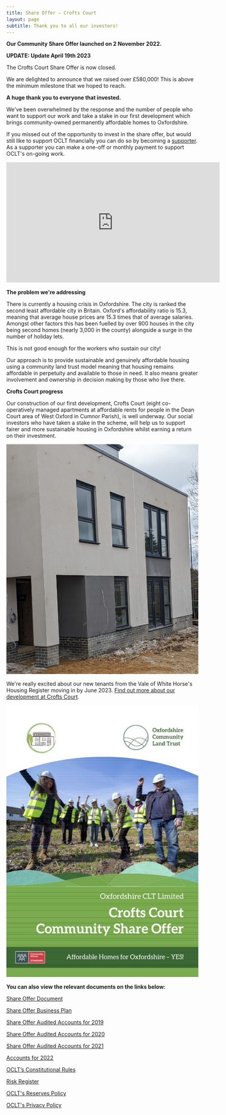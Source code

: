 ```yaml
---
title: Share Offer – Crofts Court
layout: page
subtitle: Thank you to all our investors!
---
```


**Our Community Share Offer launched on 2 November 2022.**

**UPDATE: Update April 19th 2023** 

The Crofts Court Share Offer is now closed. 

We are delighted to announce that we raised over £580,000! This is above the minimum milestone that we hoped to reach. 

**A huge thank you to everyone that invested.** 

We've been overwhelmed by the response and the number of people who want to support our work and take a stake in our first development which brings community-owned permanently affordable homes to Oxfordshire.

If you missed out of the opportunity to invest in the share offer, but would still like to support OCLT financially you can do so by becoming a [supporter](https://app.donorfy.com/form/J7EEWBHW62/Q58RQ "supporter"). As a supporter you can make a one-off or monthly payment to support OCLT's on-going work. 

<iframe width="560" height="315" src="https://www.youtube.com/embed/IQ8C9cDT-Hk" title="YouTube video player" frameborder="0" allow="accelerometer; autoplay; clipboard-write; encrypted-media; gyroscope; picture-in-picture; web-share" allowfullscreen></iframe>

**The problem we're addressing**

There is currently a housing crisis in Oxfordshire. The city is ranked the second least affordable city in Britain. Oxford's affordability ratio is 15.3, meaning that average house prices are 15.3 times that of average salaries. Amongst other factors this has been fuelled by over 900 houses in the city being second homes (nearly 3,000 in the county) alongside a surge in the number of holiday lets.

This is not good enough for the workers who sustain our city!

Our approach is to provide sustainable and genuinely affordable housing using a community land trust model meaning that housing remains affordable in perpetuity and available to those in need. It also means greater involvement and ownership in decision making by those who live there.

**Crofts Court progress**

Our construction of our first development, Crofts Court (eight co-operatively managed apartments at affordable rents for people in the Dean Court area of West Oxford in Cumnor Parish), is well underway.  Our social investors who have taken a stake in the scheme, will help us to support fairer and more sustainable housing in Oxfordshire whilst earning a return on their investment.

![](/uploads/crofts-court-front-march-23.jpg)

We're really excited about our new tenants from the Vale of White Horse's Housing Register moving in by June 2023. [Find out more about our development at Crofts Court](https://www.oclt.org.uk/projects/crofts-court/).

![](/uploads/front-page-share-offer.jpg)

**You can also view the relevant documents on the links below:**

[Share Offer Document](https://drive.google.com/file/d/11YdbqT27VqjwPXeJsWbKWCyVmeX5F6pB/view?usp=share_link)

[Share Offer Business Plan](https://drive.google.com/file/d/1LpNQsPzr7hQIOC_Ul-EFUamXZELBxb3J/view?usp=share_link)

[Share Offer Audited Accounts for 2019](https://drive.google.com/file/d/1Xz3ikVfSkg_6l3AAlNSvbOnPLVqej0A1/view?usp=sharing)

[Share Offer Audited Accounts for 2020](https://drive.google.com/file/d/12SLtGX3eb4mkIhVQ0eWtSzONqS1p8TDv/view?usp=sharing)

[Share Offer Audited Accounts for 2021](https://drive.google.com/file/d/1NmHxaReZ-g8dMACXTGeZpp0dF1ZLSz5j/view?usp=sharing)

[Accounts for 2022](https://drive.google.com/file/d/1XNdoUNM4QG_I36ECjXwqMOBV7Td8X9YN/view?usp=sharing)

[OCLT’s Constitutional Rules](https://drive.google.com/file/d/1Tl1dF-8aDQ-1z7ZYkr3v6UwGU1h3d40i/view?usp=sharing)

[Risk Register](https://drive.google.com/file/d/1IlxdkrBbEiB-WcqUfmSeLaie981Zyuw-/view?usp=sharing)

[OCLT's Reserves Policy](https://drive.google.com/file/d/1uXl_ti3lwMq5d_I2P1N0r_beMaKJGNRf/view?usp=sharing)

[OCLT's Privacy Policy](https://drive.google.com/file/d/1JVa1530u7_rDBGc3U3gH5z62ZqJvYKUp/view?usp=sharing)